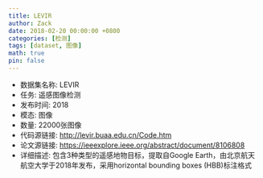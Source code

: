 ```yaml
---
title: LEVIR
author: Zack
date: 2018-02-20 00:00:00 +0800
categories: [检测]
tags: [dataset, 图像]
math: true
pin: false
---
```

- 数据集名称: LEVIR
- 任务: 遥感图像检测
- 发布时间: 2018
- 模态: 图像
- 数量: 22000张图像
- 代码源链接: http://levir.buaa.edu.cn/Code.htm
- 论文源链接: https://ieeexplore.ieee.org/abstract/document/8106808
- 详细描述: 包含3种类型的遥感地物目标，提取自Google Earth，由北京航天航空大学于2018年发布，采用horizontal bounding boxes (HBB)标注格式
